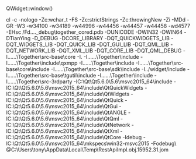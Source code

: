 

QWidget::window()


cl -c -nologo -Zc:wchar_t 
-FS -Zc:strictStrings -Zc:throwingNew -Zi -MDd -GR -W3 -w34100 -w34189 -w44996 -w44456 -w44457 -w44458 -wd4577 -EHsc 
/Fd..\..\_debug\together_cored.pdb -DUNICODE -DWIN32 -DWIN64 -DTianYing 
-D_DEBUG -DCORE_LIBRARY 
-DQT_QUICKWIDGETS_LIB -DQT_WIDGETS_LIB -DQT_QUICK_LIB -DQT_GUI_LIB -DQT_QML_LIB -DQT_NETWORK_LIB 
-DQT_XML_LIB -DQT_CORE_LIB -DQT_QML_DEBUG 
-I..\..\..\Together\src-base\core 
-I. 
-I..\..\..\Together\include 
-I..\..\..\Together\include\qxmpp 
-I..\..\..\Together\include 
-I..\..\..\Together\src-base\core\include 
-I..\..\..\Together\src-base\sdk\include 
-I../widget/include 
-I..\..\..\Together\src-base\tgutil\include 
-I..\..\..\Together\include 
-I..\..\..\Together\src-3rdparty 
-IC:\Qt\Qt5.6.0\5.6\msvc2015_64\include 
-IC:\Qt\Qt5.6.0\5.6\msvc2015_64\include\QtQuickWidgets 
-IC:\Qt\Qt5.6.0\5.6\msvc2015_64\include\QtWidgets 
-IC:\Qt\Qt5.6.0\5.6\msvc2015_64\include\QtQuick 
-IC:\Qt\Qt5.6.0\5.6\msvc2015_64\include\QtGui 
-IC:\Qt\Qt5.6.0\5.6\msvc2015_64\include\QtANGLE 
-IC:\Qt\Qt5.6.0\5.6\msvc2015_64\include\QtQml 
-IC:\Qt\Qt5.6.0\5.6\msvc2015_64\include\QtNetwork 
-IC:\Qt\Qt5.6.0\5.6\msvc2015_64\include\QtXml 
-IC:\Qt\Qt5.6.0\5.6\msvc2015_64\include\QtCore 
-Idebug -IC:\Qt\Qt5.6.0\5.6\msvc2015_64\mkspecs\win32-msvc2015 
-Fodebug\ @C:\Users\tony\AppData\Local\Temp\RestApiImpl.obj.15952.31.jom